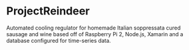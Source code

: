 # ProjectReindeer
Automated cooling regulator for homemade Italian soppressata cured sausage and wine based off of Raspberry Pi 2, Node.js, Xamarin and a database configured for time-series data.
